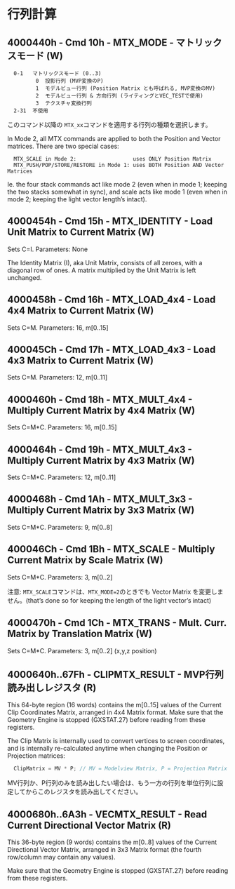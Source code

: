 # 行列計算

## 4000440h - Cmd 10h - MTX_MODE - マトリックスモード (W)

```
  0-1   マトリックスモード (0..3)
         0  投影行列 (MVP変換のP)
         1  モデルビュー行列 (Position Matrix とも呼ばれる, MVP変換のMV)
         2  モデルビュー行列 & 方向行列 (ライティングとVEC_TESTで使用)
         3  テクスチャ変換行列
  2-31  不使用
```

このコマンド以降の `MTX_xx`コマンドを適用する行列の種類を選択します。

In Mode 2, all MTX commands are applied to both the Position and Vector matrices. There are two special cases:

```
  MTX_SCALE in Mode 2:                  uses ONLY Position Matrix
  MTX_PUSH/POP/STORE/RESTORE in Mode 1: uses BOTH Position AND Vector Matrices
```

Ie. the four stack commands act like mode 2 (even when in mode 1; keeping the two stacks somewhat in sync), and scale acts like mode 1 (even when in mode 2; keeping the light vector length’s intact).

## 4000454h - Cmd 15h - MTX_IDENTITY - Load Unit Matrix to Current Matrix (W)

Sets C=I. Parameters: None

The Identity Matrix (I), aka Unit Matrix, consists of all zeroes, with a diagonal row of ones. A matrix multiplied by the Unit Matrix is left unchanged.

## 4000458h - Cmd 16h - MTX_LOAD_4x4 - Load 4x4 Matrix to Current Matrix (W)

Sets C=M. Parameters: 16, m[0..15]

## 400045Ch - Cmd 17h - MTX_LOAD_4x3 - Load 4x3 Matrix to Current Matrix (W)

Sets C=M. Parameters: 12, m[0..11]

## 4000460h - Cmd 18h - MTX_MULT_4x4 - Multiply Current Matrix by 4x4 Matrix (W)

Sets C=M*C. Parameters: 16, m[0..15]

## 4000464h - Cmd 19h - MTX_MULT_4x3 - Multiply Current Matrix by 4x3 Matrix (W)

Sets C=M*C. Parameters: 12, m[0..11]

## 4000468h - Cmd 1Ah - MTX_MULT_3x3 - Multiply Current Matrix by 3x3 Matrix (W)

Sets C=M*C. Parameters: 9, m[0..8]

## 400046Ch - Cmd 1Bh - MTX_SCALE - Multiply Current Matrix by Scale Matrix (W)

Sets C=M*C. Parameters: 3, m[0..2]

注意: `MTX_SCALE`コマンドは、`MTX_MODE=2`のときでも Vector Matrix を変更しません。(that’s done so for keeping the length of the light vector’s intact)

## 4000470h - Cmd 1Ch - MTX_TRANS - Mult. Curr. Matrix by Translation Matrix (W)

Sets C=M*C. Parameters: 3, m[0..2] (x,y,z position)

## 4000640h..67Fh - CLIPMTX_RESULT - MVP行列読み出しレジスタ (R)

This 64-byte region (16 words) contains the m[0..15] values of the Current Clip Coordinates Matrix, arranged in 4x4 Matrix format. Make sure that the Geometry Engine is stopped (GXSTAT.27) before reading from these registers.

The Clip Matrix is internally used to convert vertices to screen coordinates, and is internally re-calculated anytime when changing the Position or Projection matrices:

```c
  ClipMatrix = MV * P; // MV = Modelview Matrix, P = Projection Matrix
```

MV行列か、P行列のみを読み出したい場合は、もう一方の行列を単位行列に設定してからこのレジスタを読み出してください。

## 4000680h..6A3h - VECMTX_RESULT - Read Current Directional Vector Matrix (R)

This 36-byte region (9 words) contains the m[0..8] values of the Current Directional Vector Matrix, arranged in 3x3 Matrix format (the fourth row/column may contain any values).

Make sure that the Geometry Engine is stopped (GXSTAT.27) before reading from these registers.

